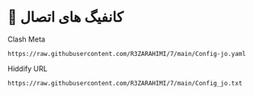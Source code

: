 # 🚀 کانفیگ های اتصال
Clash Meta 

```
https://raw.githubusercontent.com/R3ZARAHIMI/7/main/Config-jo.yaml
```

Hiddify URL

```
https://raw.githubusercontent.com/R3ZARAHIMI/7/main/Config_jo.txt
```

